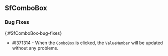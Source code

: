 ## SfComboBox

### Bug Fixes
{:#SfComboBox-bug-fixes}

* \#I371314 - When the `ComboBox` is clicked, the `ValueMember` will be updated without any problems.
